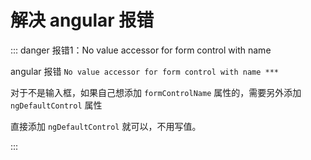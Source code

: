 # 解决 angular 报错 

::: danger 报错1：No value accessor for form control with name

angular 报错 `No value accessor for form control with name ***`

对于不是输入框，如果自己想添加  `formControlName` 属性的，需要另外添加 `ngDefaultControl` 属性

直接添加 `ngDefaultControl` 就可以，不用写值。

:::
